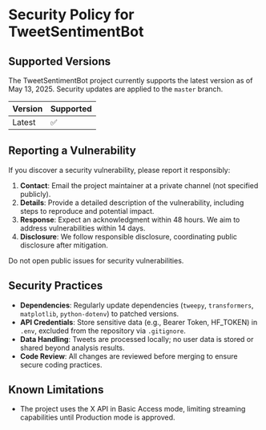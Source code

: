 # Security Policy for TweetSentimentBot

## Supported Versions
The TweetSentimentBot project currently supports the latest version as of May 13, 2025. Security updates are applied to the `master` branch.

| Version | Supported          |
|---------|--------------------|
| Latest  | ✅                 |

## Reporting a Vulnerability
If you discover a security vulnerability, please report it responsibly:

1. **Contact**: Email the project maintainer at a private channel (not specified publicly).
2. **Details**: Provide a detailed description of the vulnerability, including steps to reproduce and potential impact.
3. **Response**: Expect an acknowledgment within 48 hours. We aim to address vulnerabilities within 14 days.
4. **Disclosure**: We follow responsible disclosure, coordinating public disclosure after mitigation.

Do not open public issues for security vulnerabilities.

## Security Practices
- **Dependencies**: Regularly update dependencies (`tweepy`, `transformers`, `matplotlib`, `python-dotenv`) to patched versions.
- **API Credentials**: Store sensitive data (e.g., Bearer Token, HF_TOKEN) in `.env`, excluded from the repository via `.gitignore`.
- **Data Handling**: Tweets are processed locally; no user data is stored or shared beyond analysis results.
- **Code Review**: All changes are reviewed before merging to ensure secure coding practices.

## Known Limitations
- The project uses the X API in Basic Access mode, limiting streaming capabilities until Production mode is approved.

